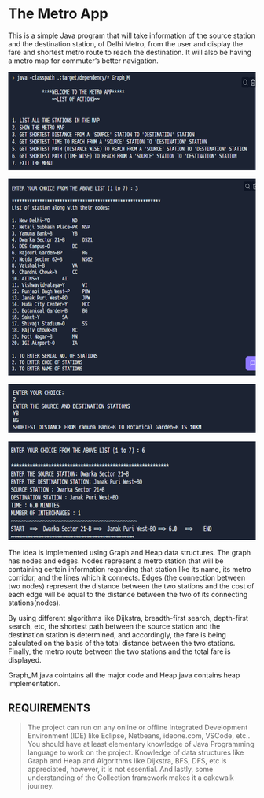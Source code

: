 # The Metro App

This is a simple Java program that will take information of the source station and the destination station, of Delhi Metro, from the user and display the fare and shortest metro route to reach the destination. It will also be having a metro map for commuter’s better navigation.

<p align="center">
<img src="demo/first.png" alt="demonstration" height="200" width="750" >  
</p>

<p align="center">
<img src="demo/second.png" alt="demonstration" height="400" width="750" >  
</p>

<p align="center">
<img src="demo/third.png" alt="demonstration" height="100" width="750" >  
</p>

<p align="center">
<img src="demo/fourth.png" alt="demonstration" height="200" width="750" >  
</p>

The idea is implemented using Graph and Heap data structures.
The graph has nodes and edges. Nodes represent a metro station that will be containing certain information regarding that station like its name, its metro corridor, and the lines which it connects. Edges (the connection between two nodes) represent the distance between the two stations and the cost of each edge will be equal to the distance between the two of its connecting stations(nodes). 

By using different algorithms like Dijkstra, breadth-first search, depth-first search, etc, the shortest path between the source station and the destination station is determined, and accordingly, the fare is being calculated on the basis of the total distance between the two stations. Finally, the metro route between the two stations and the total fare is displayed.

Graph_M.java cointains all the major code and Heap.java contains heap implementation.


##  REQUIREMENTS

> The project can run on any online or offline Integrated Development Environment (IDE) like Eclipse, Netbeans, ideone.com, VSCode, etc..
> You should have at least elementary knowledge of Java Programming language to work on the project.
> Knowledge of data structures like Graph and Heap and Algorithms like Dijkstra, BFS, DFS, etc is appreciated, however, it is not essential.
> And lastly, some understanding of the Collection framework makes it a cakewalk journey. 
